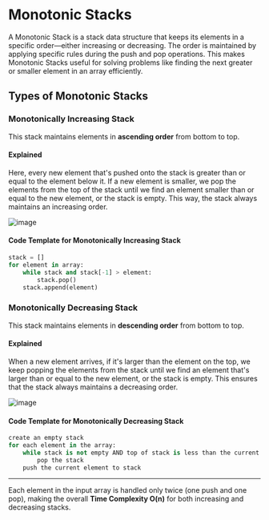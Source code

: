 # Monotonic Stacks

A Monotonic Stack is a stack data structure that keeps its elements in a specific order—either increasing or decreasing. The order is maintained by applying specific rules during the push and pop operations. This makes Monotonic Stacks useful for solving problems like finding the next greater or smaller element in an array efficiently.


## Types of Monotonic Stacks

### Monotonically Increasing Stack
This stack maintains elements in **ascending order** from bottom to top.

#### Explained
Here, every new element that's pushed onto the stack is greater than or equal to the element below it. 
If a new element is smaller, we pop the elements from the top of the stack until we find an element smaller than or equal to the new element, or the stack is empty. 
This way, the stack always maintains an increasing order.

![image](https://github.com/user-attachments/assets/bf0118d0-f814-463b-972f-5e02534dc6f9)

#### Code Template for Monotonically Increasing Stack

```python
stack = []
for element in array:
    while stack and stack[-1] > element:
        stack.pop()
    stack.append(element)


```

### Monotonically Decreasing Stack
This stack maintains elements in **descending order** from bottom to top.

#### Explained
When a new element arrives, if it's larger than the element on the top, we keep popping the elements from the stack until we find an element that's larger than or equal to the new element, or the stack is empty. 
This ensures that the stack always maintains a decreasing order.

![image](https://github.com/user-attachments/assets/9e60acaf-9bb7-4bce-9148-fcd38d3618e9)

#### Code Template for Monotonically Decreasing Stack

```python
create an empty stack
for each element in the array:
    while stack is not empty AND top of stack is less than the current element:
        pop the stack
    push the current element to stack

```

---
Each element in the input array is handled only twice (one push and one pop), making the overall **Time Complexity O(n)** for both increasing and decreasing stacks.
